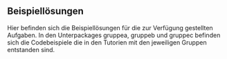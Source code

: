 ## Beispiellösungen
Hier befinden sich die Beispiellösungen für die zur Verfügung gestellten Aufgaben.
In den Unterpackages gruppea, gruppeb und gruppec befinden sich die Codebeispiele die in den Tutorien mit den
jeweiligen Gruppen entstanden sind.